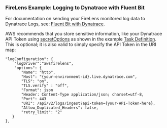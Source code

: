 ### FireLens Example: Logging to Dynatrace with Fluent Bit

For documentation on sending your FireLens monitored log data to Dynatrace Logs, see: [Fluent Bit with Dynatrace](https://www.dynatrace.com/hub/detail/fluent-bit/).

AWS recommends that you store sensitive information, like your Dynatrace API Token using [secretOptions](https://docs.aws.amazon.com/AmazonECS/latest/APIReference/API_Secret.html) as shown in the example [Task Definition](https://github.com/dynatrace-oss-contrib/amazon-ecs-firelens-examples/blob/mainline/examples/fluent-bit/dynatrace/task-definition.json). This is optional; it is also valid to simply specify the API Token in the URI map:

```
"logConfiguration": {
	"logDriver":"awsfirelens",
	"options": {
	   "Name": "http",
	   "Host": "{your-environment-id}.live.dynatrace.com",
	   "TLS": "on",
	   "TLS.verify" : "off",
	   "Format": json
	   "Header: Content-Type application/json; charset=utf-8,
	   "Port": 443
	   "URI": /api/v2/logs/ingest?api-token={your-API-Token-here},
	   "Allow_Duplicated_Headers": false,
	   "retry_limit": "2"
   }
},
```
